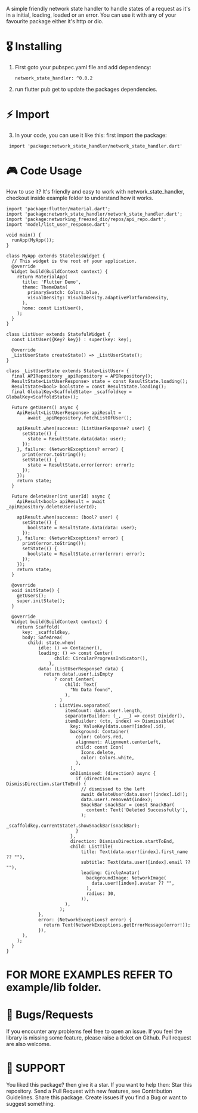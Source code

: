 
A simple friendly network state handler to handle states of a request as it's in a initial, loading, loaded or an error. You can use it with any of your favourite package either it's http or dio.

# 🎖 Installing

1) First goto your pubspec.yaml file and add dependency:
   ```
   network_state_handler: ^0.0.2
   ```
2) run flutter pub get to update the packages dependencies.



# ⚡️ Import
3) In your code, you can use it like this:
  first import the package:

```
 import 'package:network_state_handler/network_state_handler.dart'
```

# 🎮 Code Usage

 How to use it? It's friendly and easy to work with network_state_handler, checkout inside example folder to understand how it works. 

```
import 'package:flutter/material.dart';
import 'package:network_state_handler/network_state_handler.dart';
import 'package:networking_freezed_dio/repos/api_repo.dart';
import 'model/list_user_response.dart';

void main() {
  runApp(MyApp());
}

class MyApp extends StatelessWidget {
  // This widget is the root of your application.
  @override
  Widget build(BuildContext context) {
    return MaterialApp(
      title: 'Flutter Demo',
      theme: ThemeData(
        primarySwatch: Colors.blue,
        visualDensity: VisualDensity.adaptivePlatformDensity,
      ),
      home: const ListUser(),
    );
  }
}

class ListUser extends StatefulWidget {
  const ListUser({Key? key}) : super(key: key);

  @override
  _ListUserState createState() => _ListUserState();
}

class _ListUserState extends State<ListUser> {
  final APIRepository _apiRepository = APIRepository();
  ResultState<ListUserResponse> state = const ResultState.loading();
  ResultState<bool> boolstate = const ResultState.loading();
  final GlobalKey<ScaffoldState> _scaffoldkey = GlobalKey<ScaffoldState>();

  Future getUsers() async {
    ApiResult<ListUserResponse> apiResult =
        await _apiRepository.fetchListOfUser();

    apiResult.when(success: (ListUserResponse? user) {
      setState(() {
        state = ResultState.data(data: user);
      });
    }, failure: (NetworkExceptions? error) {
      print(error.toString());
      setState(() {
        state = ResultState.error(error: error);
      });
    });
    return state;
  }

  Future deleteUser(int userId) async {
    ApiResult<bool> apiResult = await _apiRepository.deleteUser(userId);

    apiResult.when(success: (bool? user) {
      setState(() {
        boolstate = ResultState.data(data: user);
      });
    }, failure: (NetworkExceptions? error) {
      print(error.toString());
      setState(() {
        boolstate = ResultState.error(error: error);
      });
    });
    return state;
  }

  @override
  void initState() {
    getUsers();
    super.initState();
  }

  @override
  Widget build(BuildContext context) {
    return Scaffold(
      key: _scaffoldkey,
      body: SafeArea(
        child: state.when(
            idle: () => Container(),
            loading: () => const Center(
                  child: CircularProgressIndicator(),
                ),
            data: (ListUserResponse? data) {
              return data!.user!.isEmpty
                  ? const Center(
                      child: Text(
                        "No Data found",
                      ),
                    )
                  : ListView.separated(
                      itemCount: data.user!.length,
                      separatorBuilder: (_, __) => const Divider(),
                      itemBuilder: (ctx, index) => Dismissible(
                        key: ValueKey(data.user![index].id),
                        background: Container(
                          color: Colors.red,
                          alignment: Alignment.centerLeft,
                          child: const Icon(
                            Icons.delete,
                            color: Colors.white,
                          ),
                        ),
                        onDismissed: (direction) async {
                          if (direction == DismissDirection.startToEnd) {
                            // dismissed to the left
                            await deleteUser(data.user![index].id!);
                            data.user!.removeAt(index);
                            SnackBar snackBar = const SnackBar(
                              content: Text('Deleted Successfully'),
                            );
                            _scaffoldkey.currentState?.showSnackBar(snackBar);
                          }
                        },
                        direction: DismissDirection.startToEnd,
                        child: ListTile(
                            title: Text(data.user![index].first_name ?? ""),
                            subtitle: Text(data.user![index].email ?? ""),
                            leading: CircleAvatar(
                              backgroundImage: NetworkImage(
                                data.user![index].avatar ?? "",
                              ),
                              radius: 30,
                            )),
                      ),
                    );
            },
            error: (NetworkExceptions? error) {
              return Text(NetworkExceptions.getErrorMessage(error!));
            }),
      ),
    );
  }
}

```
# FOR MORE EXAMPLES REFER TO example/lib folder.

# 🐛 Bugs/Requests
If you encounter any problems feel free to open an issue. If you feel the library is
missing some feature, please raise a ticket on Github. Pull request are also welcome.

# 🚀 SUPPORT
You liked this package? then give it a star. If you want to help then:
Star this repository.
Send a Pull Request with new features, see Contribution Guidelines.
Share this package.
Create issues if you find a Bug or want to suggest something.
